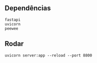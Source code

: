 ## Dependências

```
fastapi
uvicorn
peewee
```

## Rodar
```
uvicorn server:app --reload --port 8800
```
